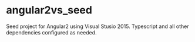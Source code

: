 # angular2vs_seed
Seed project for Angular2 using Visual Stusio 2015.
Typescript and all other dependencies configured as needed.
